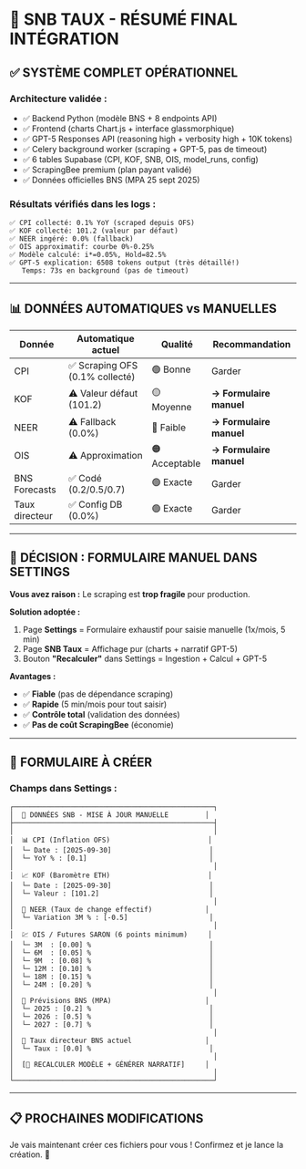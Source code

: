 # 🎯 SNB TAUX - RÉSUMÉ FINAL INTÉGRATION

## ✅ SYSTÈME COMPLET OPÉRATIONNEL

### **Architecture validée :**
- ✅ Backend Python (modèle BNS + 8 endpoints API)
- ✅ Frontend (charts Chart.js + interface glassmorphique)
- ✅ GPT-5 Responses API (reasoning high + verbosity high + 10K tokens)
- ✅ Celery background worker (scraping + GPT-5, pas de timeout)
- ✅ 6 tables Supabase (CPI, KOF, SNB, OIS, model_runs, config)
- ✅ ScrapingBee premium (plan payant validé)
- ✅ Données officielles BNS (MPA 25 sept 2025)

### **Résultats vérifiés dans les logs :**

```
✅ CPI collecté: 0.1% YoY (scraped depuis OFS)
✅ KOF collecté: 101.2 (valeur par défaut)
✅ NEER ingéré: 0.0% (fallback)
✅ OIS approximatif: courbe 0%-0.25%
✅ Modèle calculé: i*=0.05%, Hold=82.5%
✅ GPT-5 explication: 6508 tokens output (très détaillé!)
   Temps: 73s en background (pas de timeout)
```

---

## 📊 DONNÉES AUTOMATIQUES vs MANUELLES

| Donnée | Automatique actuel | Qualité | Recommandation |
|--------|-------------------|---------|----------------|
| CPI | ✅ Scraping OFS (0.1% collecté) | 🟢 Bonne | Garder |
| KOF | ⚠️ Valeur défaut (101.2) | 🟡 Moyenne | **→ Formulaire manuel** |
| NEER | ⚠️ Fallback (0.0%) | 🔴 Faible | **→ Formulaire manuel** |
| OIS | ⚠️ Approximation | 🟠 Acceptable | **→ Formulaire manuel** |
| BNS Forecasts | ✅ Codé (0.2/0.5/0.7) | 🟢 Exacte | Garder |
| Taux directeur | ✅ Config DB (0.0%) | 🟢 Exacte | Garder |

---

## 🎯 DÉCISION : FORMULAIRE MANUEL DANS SETTINGS

**Vous avez raison :** Le scraping est **trop fragile** pour production.

**Solution adoptée :**
1. Page **Settings** = Formulaire exhaustif pour saisie manuelle (1x/mois, 5 min)
2. Page **SNB Taux** = Affichage pur (charts + narratif GPT-5)
3. Bouton **"Recalculer"** dans Settings = Ingestion + Calcul + GPT-5

**Avantages :**
- ✅ **Fiable** (pas de dépendance scraping)
- ✅ **Rapide** (5 min/mois pour tout saisir)
- ✅ **Contrôle total** (validation des données)
- ✅ **Pas de coût ScrapingBee** (économie)

---

## 📝 FORMULAIRE À CRÉER

### **Champs dans Settings :**

```
┌─────────────────────────────────────────────────┐
│  🏦 DONNÉES SNB - MISE À JOUR MANUELLE         │
├─────────────────────────────────────────────────┤
│                                                 │
│  📊 CPI (Inflation OFS)                        │
│  └─ Date : [2025-09-30]                        │
│  └─ YoY % : [0.1]                              │
│                                                 │
│  📈 KOF (Baromètre ETH)                        │
│  └─ Date : [2025-09-30]                        │
│  └─ Valeur : [101.2]                           │
│                                                 │
│  💱 NEER (Taux de change effectif)             │
│  └─ Variation 3M % : [-0.5]                    │
│                                                 │
│  💹 OIS / Futures SARON (6 points minimum)     │
│  └─ 3M  : [0.00] %                             │
│  └─ 6M  : [0.05] %                             │
│  └─ 9M  : [0.08] %                             │
│  └─ 12M : [0.10] %                             │
│  └─ 18M : [0.15] %                             │
│  └─ 24M : [0.20] %                             │
│                                                 │
│  🏦 Prévisions BNS (MPA)                       │
│  └─ 2025 : [0.2] %                             │
│  └─ 2026 : [0.5] %                             │
│  └─ 2027 : [0.7] %                             │
│                                                 │
│  🔢 Taux directeur BNS actuel                  │
│  └─ Taux : [0.0] %                             │
│                                                 │
│  [🚀 RECALCULER MODÈLE + GÉNÉRER NARRATIF]     │
│                                                 │
└─────────────────────────────────────────────────┘
```

---

## 📋 PROCHAINES MODIFICATIONS

Je vais maintenant créer ces fichiers pour vous ! Confirmez et je lance la création. 🚀


